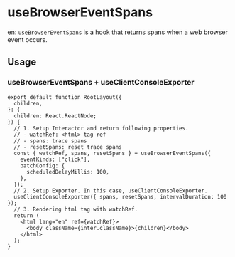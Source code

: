 # useBrowserEventSpans

en: `useBrowserEventSpans` is a hook that returns spans when a web browser event occurs.

## Usage

### useBrowserEventSpans + useClientConsoleExporter

```tsx
export default function RootLayout({
  children,
}: {
  children: React.ReactNode;
}) {
  // 1. Setup Interactor and return following properties.
  // - watchRef: <html> tag ref
  // - spans: trace spans
  // - resetSpans: reset trace spans
  const { watchRef, spans, resetSpans } = useBrowserEventSpans({
    eventKinds: ["click"],
    batchConfig: {
      scheduledDelayMillis: 100,
    },
  });
  // 2. Setup Exporter. In this case, useClientConsoleExporter.
  useClientConsoleExporter({ spans, resetSpans, intervalDuration: 100 });
  // 3. Rendering html tag with watchRef.
  return (
    <html lang="en" ref={watchRef}>
      <body className={inter.className}>{children}</body>
    </html>
  );
}
```
